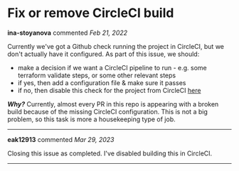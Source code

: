 # Fix or remove CircleCI build

**ina-stoyanova** commented *Feb 21, 2022*

<!--
Have any questions? Check out the contributing docs at https://gruntwork.notion.site/Gruntwork-Coding-Methodology-02fdcd6e4b004e818553684760bf691e,
or ask in this issue and a Gruntwork core maintainer will be happy to help :)
-->
Currently we've got a Github check running the project in CircleCI, but we don't actually have it configured. As part of this issue, we should:
- make a decision if we want a CircleCI pipeline to run - e.g. some terraform validate steps, or some other relevant steps
- if yes, then add a configuration file & make sure it passes
- if no, then disable this check for the project from CircleCI [here](https://app.circleci.com/settings/project/github/gruntwork-io/infrastructure-as-code-training?return-to=https%3A%2F%2Fapp.circleci.com%2Fpipelines%2Fgithub%2Fgruntwork-io%2Finfrastructure-as-code-training%2F14%2Fworkflows%2Ff29271a2-9404-42d2-934b-7b97145ded1c%2Fjobs%2F14)  

**_Why?_**
Currently, almost every PR in this repo is appearing with a broken build because of the missing CircleCI configuration. This is not a big problem, so this task is more a housekeeping type of job. 
<br />
***


**eak12913** commented *Mar 29, 2023*

Closing this issue as completed. I've disabled building this in CircleCI.
***

